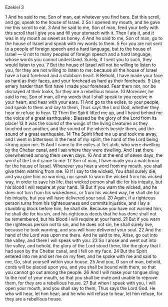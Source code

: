 Ezekiel 3

1	And he said to me, Son of man, eat whatever you find here. Eat this scroll, and go, speak to the house of Israel.
2	So I opened my mouth, and he gave me this scroll to eat.
3	And he said to me, Son of man, feed your belly with this scroll that I give you and fill your stomach with it. Then I ate it, and it was in my mouth as sweet as honey.
4	And he said to me, Son of man, go to the house of Israel and speak with my words to them.
5	For you are not sent to a people of foreign speech and a hard language, but to the house of Israel —
6	not to many peoples of foreign speech and a hard language, whose words you cannot understand. Surely, if I sent you to such, they would listen to you.
7	But the house of Israel will not be willing to listen to you, for they are not willing to listen to me: because all the house of Israel have a hard forehead and a stubborn heart.
8	Behold, I have made your face as hard as their faces, and your forehead as hard as their foreheads.
9	Like emery harder than flint have I made your forehead. Fear them not, nor be dismayed at their looks, for they are a rebellious house.
10	Moreover, he said to me, Son of man, all my words that I shall speak to you receive in your heart, and hear with your ears.
11	And go to the exiles, to your people, and speak to them and say to them, Thus says the Lord God, whether they hear or refuse to hear.
12	Then the Spirit lifted me up, and I heard behind me the voice of a great earthquake : Blessed be the glory of the Lord from its place!
13	It was the sound of the wings of the living creatures as they touched one another, and the sound of the wheels beside them, and the sound of a great earthquake.
14	The Spirit lifted me up and took me away, and I went in bitterness in the heat of my spirit, the hand of the Lord being strong upon me.
15	And I came to the exiles at Tel-abib, who were dwelling by the Chebar canal, and I sat where they were dwelling. And I sat there overwhelmed among them seven days.
16	And at the end of seven days, the word of the Lord came to me:
17	Son of man, I have made you a watchman for the house of Israel. Whenever you hear a word from my mouth, you shall give them warning from me.
18	If I say to the wicked, You shall surely die, and you give him no warning, nor speak to warn the wicked from his wicked way, in order to save his life, that wicked person shall die for his iniquity, but his blood I will require at your hand.
19	But if you warn the wicked, and he does not turn from his wickedness, or from his wicked way, he shall die for his iniquity, but you will have delivered your soul.
20	Again, if a righteous person turns from his righteousness and commits injustice, and I lay a stumbling block before him, he shall die. Because you have not warned him, he shall die for his sin, and his righteous deeds that he has done shall not be remembered, but his blood I will require at your hand.
21	But if you warn the righteous person not to sin, and he does not sin, he shall surely live, because he took warning, and you will have delivered your soul.
22	And the hand of the Lord was upon me there. And he said to me, Arise, go out into the valley, and there I will speak with you.
23	So I arose and went out into the valley, and behold, the glory of the Lord stood there, like the glory that I had seen by the Chebar canal, and I fell on my face.
24	But the Spirit entered into me and set me on my feet, and he spoke with me and said to me, Go, shut yourself within your house.
25	And you, O son of man, behold, cords will be placed upon you, and you shall be bound with them, so that you cannot go out among the people.
26	And I will make your tongue cling to the roof of your mouth, so that you shall be mute and unable to reprove them, for they are a rebellious house.
27	But when I speak with you, I will open your mouth, and you shall say to them, Thus says the Lord God. He who will hear, let him hear; and he who will refuse to hear, let him refuse, for they are a rebellious house.

